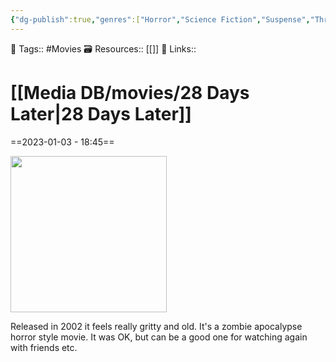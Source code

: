 ```yaml
---
{"dg-publish":true,"genres":["Horror","Science Fiction","Suspense","Thriller"],"releaseDate":"27/06/2003","permalink":"/media-db/movies/28-days-later/","dgPassFrontmatter":true,"noteIcon":"1","created":"2023-11-14T21:08:39.586+05:30","updated":"2023-12-15T14:51:27.075+05:30"}
---
```


🧶 Tags:: #Movies 
🗃 Resources:: [[]]
🔗 Links::
# [[Media DB/movies/28 Days Later\|28 Days Later]]
==2023-01-03 - 18:45==

<img style="width: 250px;" src="https://lumiere-a.akamaihd.net/v1/images/image_dd387caf.jpeg?region=0%2C0%2C800%2C1200">

Released in 2002 it feels really gritty and old. It's a zombie apocalypse horror style movie. It was OK, but can be a good one for watching again with friends etc.